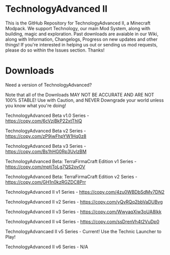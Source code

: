# TechnologyAdvanced II
This is the GitHub Repository for TechnologyAdvanced II, a Minecraft Modpack. We support Technology, our main Mod System, along with building, magic and exploration. Past downloads are avaiable in our Wiki, along with Information, Changelogs, Progress on new updates and other things! If you're interested in helping us out or sending us mod requests, please do so within the Issues section. Thanks!


# Downloads
Need a version of TechnologyAdvanced?

Note that all of the Downloads MAY NOT BE ACCURATE AND ARE NOT 100% STABLE! Use with Caution, and NEVER Downgrade your world unless you know what you're doing!

TechnologyAdvanced Beta v1.0 Series -
https://copy.com/6cVzjBkP22xtThIQ

TechnologyAdvanced Beta v2 Series -
https://copy.com/zP9jwFhpYW1Hq0z8

TechnologyAdvanced Beta v3 Series -
https://copy.com/Bs1hHG0Rp3UvlzBM

TechnologyAdvanced Beta: TerraFirmaCraft Edition v1 Series -
https://copy.com/mptjToLg7QS2ovOV

TechnologyAdvanced Beta: TerraFirmaCraft Edition v2 Series -
https://copy.com/GH1n0kzRGZDC8Prr

TechnologyAdvanced II v1 Series -
https://copy.com/4zu0WBDbSdMv7DN2

TechnologyAdvanced II v2 Series -
https://copy.com/yQvRQq2bbVaDUBvg

TechnologyAdvanced II v3 Series -
https://copy.com/WwyaqXiw3oUA8Ikk

TechnologyAdvanced II v4 Series -
https://copy.com/ssDrenVh4t2VuDp0

TechnologyAdvancaed II v5 Series -
Current! Use the Technic Launcher to Play!

TechnologyAdvanced II v6 Series -
N/A



